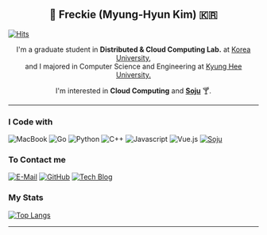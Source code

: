 <h2 align="center">👋 Freckie (Myung-Hyun Kim) 🇰🇷</h2>

[![Hits](https://hits.seeyoufarm.com/api/count/incr/badge.svg?url=https%3A%2F%2Fgithub.com%2Ffreckie)](https://hits.seeyoufarm.com)

<p align="center">I'm a graduate student in <b>Distributed & Cloud Computing Lab.</b> at <a href="http://korea.ac.kr">Korea University,</a>  
<br>
  and I majored in Computer Science and Engineering at <a href="https://khu.ac.kr">Kyung Hee University.</a></p>
<p align="center">I'm interested in <b>Cloud Computing</b> and <a href="https://en.wikipedia.org/wiki/Soju"><b>Soju</b></a> 🍸.</p>

---

### I Code with

![MacBook](https://img.shields.io/badge/MacBook-999999?style=for-the-badge&logoColor=white&logo=apple)
![Go](https://img.shields.io/badge/Go-00ADD8?style=for-the-badge&logoColor=white&logo=go)
![Python](https://img.shields.io/badge/Python-3776AB?style=for-the-badge&logoColor=white&logo=python)
![C++](https://img.shields.io/badge/C++-00599C?style=for-the-badge&logoColor=white&logo=c)
![Javascript](https://img.shields.io/badge/Javascript-F7DF1E?style=for-the-badge&logoColor=white&logo=javascript)
![Vue.js](https://img.shields.io/badge/Vue.js-4FC08D?style=for-the-badge&logoColor=white&logo=vue.js)
[![Soju](https://img.shields.io/badge/SOJU-47A24B?style=for-the-badge&logoColor=white&logo=mocha)](https://en.wikipedia.org/wiki/Soju)

<!--
![VS Code](https://img.shields.io/badge/VS_Code-007ACC?style=for-the-badge&logoColor=white&logo=visual%20studio%20code)
![Docker](https://img.shields.io/badge/Docker-2496ED?style=for-the-badge&logoColor=white&logo=docker)
![AWS](https://img.shields.io/badge/AWS-232F3E?style=for-the-badge&logoColor=white&logo=amazon%20aws)
![Tensorflow](https://img.shields.io/badge/Tensorflow-FF6F00?style=for-the-badge&logoColor=white&logo=tensorflow)
![PyTorch](https://img.shields.io/badge/PyTorch-EE4C2C?style=for-the-badge&logoColor=white&logo=pytorch)
![Electron](https://img.shields.io/badge/Electron-47848F?style=for-the-badge&logoColor=white&logo=electron)
![MySQL](https://img.shields.io/badge/MySQL-447A91?style=for-the-badge&logoColor=white&logo=mysql)
![MongoDB](https://img.shields.io/badge/MongoDB-47A24B?style=for-the-badge&logoColor=white&logo=mongodb)
-->
<!--
![Insomnia](https://img.shields.io/badge/Insomnia-5849BE?style=for-the-badge&logoColor=white&logo=insomnia)
![Notion](https://img.shields.io/badge/Notion-000000?style=for-the-badge&logoColor=white&logo=notion)
<!-- Badges are made with shields.io -->


### To Contact me
[![E-Mail](https://img.shields.io/badge/freckie@frec.kr-D14836?style=for-the-badge&logoColor=white&logo=gmail)](mailto:freckie@frec.kr)
[![GitHub](https://img.shields.io/badge/GitHub-000000?style=for-the-badge&logoColor=white&logo=github)](https://github.com/freckie)
[![Tech Blog](https://img.shields.io/badge/Tech%20Blog-800000?style=for-the-badge&logoColor=white&logo=blogger)](https://blog.frec.kr)

### My Stats
[![Top Langs](https://github-readme-stats.vercel.app/api/top-langs/?username=freckie&hide=html&layout=compact)](https://github.com/anuraghazra/github-readme-stats)

<!--
[![Freckie's github stats](https://github-readme-stats.vercel.app/api?username=freckie&cound_private=true&show_icons=true)](https://github.com/anuraghazra/github-readme-stats)
-->

<!--
[![willianrod's wakatime stats](https://github-readme-stats.vercel.app/api/wakatime?username=freckie)](https://github.com/anuraghazra/github-readme-stats)
-->
---

